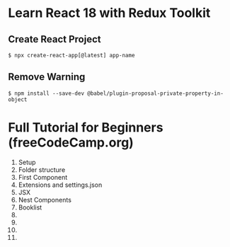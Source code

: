 # Learn React 18 with Redux Toolkit

## Create React Project

`$ npx create-react-app[@latest] app-name`

## Remove Warning

`$ npm install --save-dev @babel/plugin-proposal-private-property-in-object`

# Full Tutorial for Beginners (freeCodeCamp.org)

1. Setup
2. Folder structure
3. First Component
4. Extensions and settings.json
5. JSX
6. Nest Components
7. Booklist
8.
9.
10.
11.
